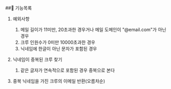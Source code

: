 ##🚀 기능목록

1. 예외사항
    1. 메일 길이가 11미만, 20초과한 경우거나 메일 도메인이 "@email.com"가 아닌 경우
    2. 크루 인원수가 0미만 10000초과한 경우
    3. 닉네임에 한글이 아닌 문자가 포함된 경우


2. 닉네임이 중복된 크루 찾기
   1. 같은 글자가 연속적으로 포함된 경우 중복으로 본다


4. 중복 닉네임을 가진 크루의 이메일 반환(오름차순)